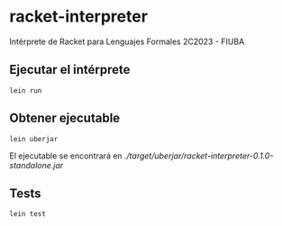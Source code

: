 # racket-interpreter

Intérprete de Racket para Lenguajes Formales 2C2023 - FIUBA

## Ejecutar el intérprete

```lein run```

## Obtener ejecutable

```lein uberjar```

El ejecutable se encontrará en *./target/uberjar/racket-interpreter-0.1.0-standalone.jar*

## Tests

```lein test```
